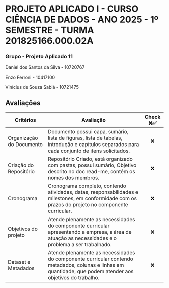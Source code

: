 # PROJETO APLICADO I - CURSO CIÊNCIA DE DADOS - ANO 2025 - 1º SEMESTRE - TURMA 201825166.000.02A
### Grupo - Projeto Aplicado 11

Daniel dos Santos da Silva - 10720767

Enzo Ferroni - 10417100

Vinícius de Souza Sabiá - 10721475

## Avaliações

| Critérios | Avaliação | Check ❌✅ |
| ------------- | ------------- | :-: |
| Organização do Documento | Documento possui capa, sumário, lista de figuras, lista de tabelas, introdução e capítulos separados para cada conjunto de itens solicitados. | ❌ |
| Criação do Repositório | Repositório Criado, está organizado com pastas, possui sumário, Objetivo descrito no doc read-me, contém os nomes dos membros. | ❌ |
| Cronograma | Cronograma completo, contendo atividades, datas, responsabilidades e milestones, em conformidade com os prazos do projeto no componente curricular. | ❌ |
| Objetivos do projeto | Atende plenamente as necessidades do componente curricular apresentando a empresa, a área de atuação as necessidades e o problema a ser trabalhado. | ❌ |
| Dataset e Metadados | Atende plenamente as necessidades do componente curricular contendo metadados, colunas e linhas em quantidade, que podem atender aos objetivos do trabalho. | ❌ |
